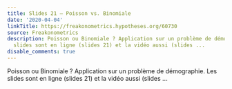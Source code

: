 ```yaml
---
title: Slides 21 – Poisson vs. Binomiale
date: '2020-04-04'
linkTitle: https://freakonometrics.hypotheses.org/60730
source: Freakonometrics
description: Poisson ou Binomiale ? Application sur un problème de démographie. Les
  slides sont en ligne (slides 21) et la vidéo aussi (slides ...
disable_comments: true
---
```

Poisson ou Binomiale ? Application sur un problème de démographie. Les slides sont en ligne (slides 21) et la vidéo aussi (slides ...